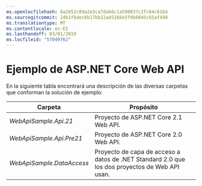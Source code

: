 ```yaml
---
ms.openlocfilehash: 6a2b52c89a2e3ca7dab6c1a590037c2fc64c6164
ms.sourcegitcommit: 24b1f6decbb17bb22a45166e5fdb0845c65af498
ms.translationtype: MT
ms.contentlocale: es-ES
ms.lasthandoff: 03/01/2019
ms.locfileid: "57049762"
---
```

# <a name="aspnet-core-web-api-sample"></a>Ejemplo de ASP.NET Core Web API

En la siguiente tabla encontrará una descripción de las diversas carpetas que conforman la solución de ejemplo:


|              Carpeta              |                                        Propósito                                        |
|----------------------------------|---------------------------------------------------------------------------------------|
|   <em>WebApiSample.Api.21</em>   |                         Proyecto de ASP.NET Core 2.1 Web API.                          |
| <em>WebApiSample.Api.Pre21</em>  |                         Proyecto de ASP.NET Core 2.0 Web API.                          |
| <em>WebApiSample.DataAccess</em> | Proyecto de capa de acceso a datos de .NET Standard 2.0 que los dos proyectos de Web API usan. |

